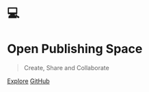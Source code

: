# 💻 

<h1 id="cover-heading">
  Open Publishing Space
</h1>

> Create, Share and Collaborate

[Explore](#my-open-publishing-space)
[GitHub](https://github.com/hibbitts-design/docsify-open-publishing-starter-kit)
